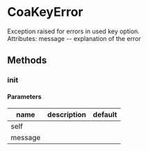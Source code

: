 # CoaKeyError


Exception raised for errors in used key option.   
Attributes: message -- explanation of the error 

## Methods


### __init__




#### Parameters
name | description | default
--- | --- | ---
self |  | 
message |  | 




